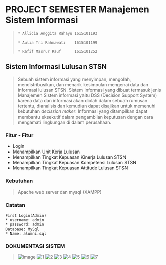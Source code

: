 >
# PROJECT SEMESTER  Manajemen Sistem Informasi
>
>     * Allicia Anggita Rahayu 1615101193
>
>     * Aulia Tri Rahmawati    1615101199
>
>     * Rafif Masrur Rauf      1615101252
>
>
 ## Sistem Informasi Lulusan STSN
>
> Sebuah sistem informasi yang menyimpan, mengolah, mendistribusikan, dan menarik kesimpulan mengenai data dan informasi lulusan STSN.
Sistem informasi yang dibuat termasuk jenis Manajemen Sistem informasi yaitu DSS (Decision Support System) karena data dan informasi akan diolah dalam
sebuah rumusan tertentu, dianalisis dan kemudian dapat disajikan untuk memenuhi kebutuhan  *decission maker*. Informasi yang ditampilkan dapat membantu eksekutif
dalam pengambilan keputusan dengan cara mengamati lingkungan di dalam perusahaan.
>

### Fitur - Fitur

  *  Login
  *  Menampilkan Unit Kerja Lulusan
  *  Menampilkan Tingkat Kepuasan Kinerja Lulusan STSN
  *  Menampilkan Tingkat Kepuasan Kompetensi Lulusan STSN
  *  Menampilkan Tingkat Kepuasan Attitude Lulusan STSN
>

### Kebutuhan
>
> Apache web server dan mysql (XAMPP)

### Catatan
	First Login(Admin)
	* username: admin
	* password: admin
	Database: MySql
	* Name: alumni.sql

### DOKUMENTASI SISTEM
>![image](https://user-images.githubusercontent.com/52378291/73045180-76148580-3e9f-11ea-9d3a-8c40d7fc8471.png)
> ![1](https://user-images.githubusercontent.com/52378291/73030941-52d0e280-3e6d-11ea-8f61-e09579b02d4c.JPG)
> ![2](https://user-images.githubusercontent.com/52378291/73030955-5c5a4a80-3e6d-11ea-8eb7-49fc67828ac1.JPG)
> ![3](https://user-images.githubusercontent.com/52378291/73030958-5e240e00-3e6d-11ea-9488-c2f07acaff2a.JPG)
> ![4](https://user-images.githubusercontent.com/52378291/73030963-611efe80-3e6d-11ea-9744-5bb0421fdc05.JPG)
> ![5](https://user-images.githubusercontent.com/52378291/73030965-62e8c200-3e6d-11ea-878a-49c9e201e80f.JPG)
> ![6](https://user-images.githubusercontent.com/52378291/73030970-6419ef00-3e6d-11ea-9b59-2f161accb301.JPG)
> ![7](https://user-images.githubusercontent.com/52378291/73030974-654b1c00-3e6d-11ea-9426-34a7b11ddd6c.JPG)
